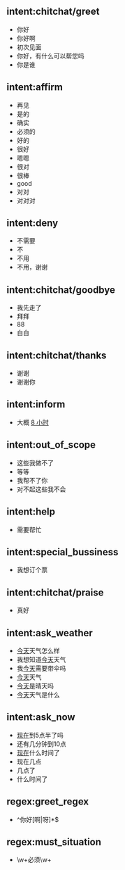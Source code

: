 ## intent:chitchat/greet
- 你好
- 你好啊
- 初次见面
- 你好，有什么可以帮您吗
- 你是谁

## intent:affirm
- 再见
- 是的
- 确实
- 必须的
- 好的
- 很好
- 嗯嗯
- 很对
- 很棒
- good
- 对对
- 对对对
## intent:deny
- 不需要
- 不
- 不用
- 不用，谢谢
## intent:chitchat/goodbye
- 我先走了
- 拜拜
- 88
- 白白

## intent:chitchat/thanks
- 谢谢
- 谢谢你

## intent:inform
- 大概 [8 小时](TIME)

## intent:out_of_scope
- 这些我做不了
- 等等
- 我帮不了你
- 对不起这些我不会
## intent:help
- 需要帮忙

## intent:special_bussiness
- 我想订个票

## intent:chitchat/praise
- 真好

## intent:ask_weather
- [今天](DATE)天气怎么样
- 我想知道[今天](DATE)天气
- 我[今天](DATE)需要带伞吗
- [今天](DATE)天气
- [今天](DATE)是晴天吗
- [今天](DATE)天气是什么
## intent:ask_now
- [现在](TIME)到5点半了吗
- 还有几分钟到10点
- [现在](TIME)什么时间了
- 现在几点
- 几点了
- 什么时间了

## regex:greet_regex
- ^你好[啊|呀]*$

## regex:must_situation
- \\w+必须\\w+
